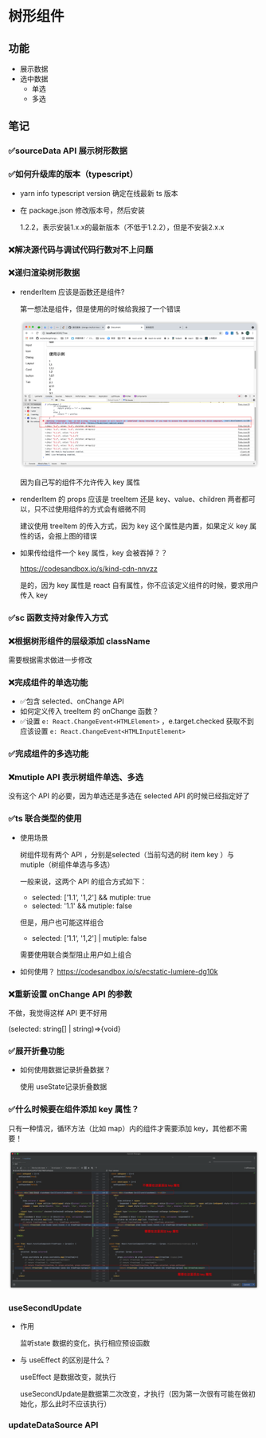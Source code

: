 # 树形组件

## 功能

- 展示数据
- 选中数据
  - 单选
  - 多选

## 笔记



### ✅sourceData API 展示树形数据



### ✅如何升级库的版本（typescript）

- yarn info typescript version
  确定在线最新 ts 版本
- 在 package.json 修改版本号，然后安装

  1.2.2，表示安装1.x.x的最新版本（不低于1.2.2），但是不安装2.x.x



### ❌解决源代码与调试代码行数对不上问题





### ❌递归渲染树形数据

- renderItem 应该是函数还是组件?

  第一想法是组件，但是使用的时候给我报了一个错误

  ![image-20210502105508213](https://raw.githubusercontent.com/wojiaofengzhongzhuifeng/iamge-host-2/master/image-20210502105508213.png)

  因为自己写的组件不允许传入 key 属性

- renderItem 的 props 应该是 treeItem 还是 key、value、children
  两者都可以，只不过使用组件的方式会有细微不同

  建议使用 treeItem 的传入方式，因为 key 这个属性是内置，如果定义 key 属性的话，会报上图的错误

- 如果传给组件一个 key 属性，key 会被吞掉？？

  https://codesandbox.io/s/kind-cdn-nnvzz

  是的，因为 key 属性是 react 自有属性，你不应该定义组件的时候，要求用户传入 key 

  

  



### ✅sc 函数支持对象传入方式



### ❌根据树形组件的层级添加 className

需要根据需求做进一步修改



### ❌完成组件的单选功能

- ✅包含 selected、onChange API
- 如何定义传入 treeItem 的 onChange 函数？
- ✅设置 `e: React.ChangeEvent<HTMLElement>` ，e.target.checked 获取不到
  应该设置 `e: React.ChangeEvent<HTMLInputElement>`

### ✅完成组件的多选功能





### ❌mutiple API 表示树组件单选、多选

没有这个 API 的必要，因为单选还是多选在 selected API 的时候已经指定好了

### ✅ts 联合类型的使用

- 使用场景

  树组件现有两个 API ，分别是selected（当前勾选的树 item key ）与 mutiple（树组件单选与多选）

  一般来说，这两个 API 的组合方式如下：

  - selected: [’1.1‘, '1,2']    &&     mutiple: true
  - selected: '1.1'    &&     mutiple: false

  但是，用户也可能这样组合

  - selected: [’1.1‘, '1,2']    |     mutiple: false

  需要使用联合类型阻止用户如上组合

- 如何使用？
  https://codesandbox.io/s/ecstatic-lumiere-dg10k



### ❌重新设置 onChange API 的参数

不做，我觉得这样 API 更不好用

(selected: string[] | string)=>{void}





### ✅展开折叠功能

- 如何使用数据记录折叠数据？

  使用 useState记录折叠数据



### ✅什么时候要在组件添加 key 属性？

只有一种情况，循环方法（比如 map）内的组件才需要添加 key，其他都不需要！

![image-20210502154632259](https://raw.githubusercontent.com/wojiaofengzhongzhuifeng/iamge-host-2/master/image-20210502154632259.png)







  ### useSecondUpdate

- 作用

  监听state 数据的变化，执行相应预设函数

- 与 useEffect 的区别是什么？

  useEffect 是数据改变，就执行

  useSecondUpdate是数据第二次改变，才执行（因为第一次很有可能在做初始化，那么此时不应该执行） 



### updateDataSource API





 






